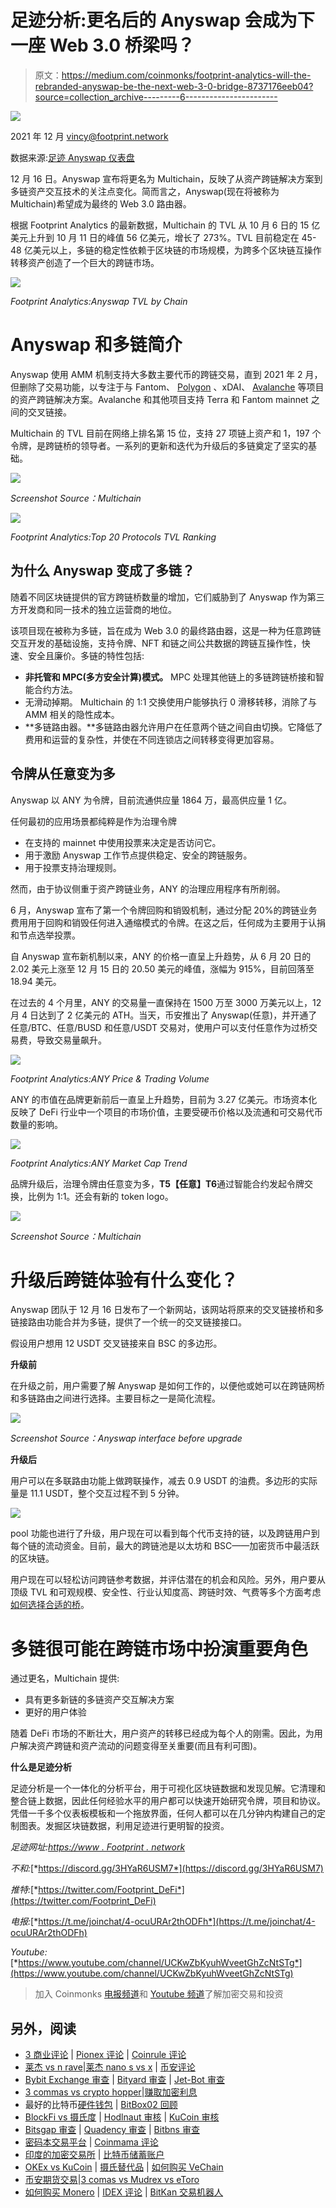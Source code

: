 # 足迹分析:更名后的 Anyswap 会成为下一座 Web 3.0 桥梁吗？

> 原文：<https://medium.com/coinmonks/footprint-analytics-will-the-rebranded-anyswap-be-the-next-web-3-0-bridge-8737176eeb04?source=collection_archive---------6----------------------->

![](img/61e8ac862a867b38260166501aab81bc.png)

2021 年 12 月 vincy@footprint.network

数据来源:[足迹 Anyswap 仪表盘](https://www.footprint.network/guest/dashboard/any-swap-dashboard-fp-6c8f02ec-886f-4a67-811a-2cb05faec7ac?channel=u-QytebM#secret=8A170391E6C74BCF40D2B4D71BB2AC9E)

12 月 16 日。Anyswap 宣布将更名为 Multichain，反映了从资产跨链解决方案到多链资产交互技术的关注点变化。简而言之，Anyswap(现在将被称为 Multichain)希望成为最终的 Web 3.0 路由器。

根据 Footprint Analytics 的最新数据，Multichain 的 TVL 从 10 月 6 日的 15 亿美元上升到 10 月 11 日的峰值 56 亿美元，增长了 273%。TVL 目前稳定在 45-48 亿美元以上，多链的稳定性依赖于区块链的市场规模，为跨多个区块链互操作转移资产创造了一个巨大的跨链市场。

![](img/5b2b85d276ca177c09520b786519e098.png)

*Footprint Analytics:Anyswap TVL by Chain*

# Anyswap 和多链简介

Anyswap 使用 AMM 机制支持大多数主要代币的跨链交易，直到 2021 年 2 月，但删除了交易功能，以专注于与 Fantom、 [Polygon](https://docs.google.com/document/d/1dcDNyQM45p5bQ0EVcVlPglJe1uTZdXQ-yzb9gkIslDk/edit) 、xDAI、 [Avalanche](https://docs.google.com/document/d/1l2P6E417pmALV49dCQRacdOuOOHYGIpbjBCi3hGyBCY/edit#heading=h.lgi4s1f3dx3m) 等项目的资产跨链解决方案。Avalanche 和其他项目支持 Terra 和 Fantom mainnet 之间的交叉链接。

Multichain 的 TVL 目前在网络上排名第 15 位，支持 27 项链上资产和 1，197 个令牌，是跨链桥的领导者。一系列的更新和迭代为升级后的多链奠定了坚实的基础。

![](img/9f47567e0c0d1992535a67a070ed2c52.png)

*Screenshot Source：Multichain*

![](img/a77ddc2f6a86ce3032b61c00a6146a89.png)

*Footprint Analytics:Top 20 Protocols TVL Ranking*

## 为什么 Anyswap 变成了多链？

随着不同区块链提供的官方跨链桥数量的增加，它们威胁到了 Anyswap 作为第三方开发商和同一技术的独立运营商的地位。

该项目现在被称为多链，旨在成为 Web 3.0 的最终路由器，这是一种为任意跨链交互开发的基础设施，支持令牌、NFT 和链之间公共数据的跨链互操作性，快速、安全且廉价。多链的特性包括:

*   **非托管和 MPC(多方安全计算)模式。** MPC 处理其他链上的多链跨链桥接和智能合约方法。
*   无滑动掉期。 Multichain 的 1:1 交换使用户能够执行 0 滑移转移，消除了与 AMM 相关的隐性成本。
*   **多链路由器。**多链路由器允许用户在任意两个链之间自由切换。它降低了费用和运营的复杂性，并使在不同连锁店之间转移变得更加容易。

## 令牌从任意变为多

Anyswap 以 ANY 为令牌，目前流通供应量 1864 万，最高供应量 1 亿。

任何最初的应用场景都纯粹是作为治理令牌

*   在支持的 mainnet 中使用投票来决定是否访问它。
*   用于激励 Anyswap 工作节点提供稳定、安全的跨链服务。
*   用于投票支持治理规则。

然而，由于协议侧重于资产跨链业务，ANY 的治理应用程序有所削弱。

6 月，Anyswap 宣布了第一个令牌回购和销毁机制，通过分配 20%的跨链业务费用用于回购和销毁任何进入通缩模式的令牌。在这之后，任何成为主要用于认捐和节点选举投票。

自 Anyswap 宣布新机制以来，ANY 的价格一直呈上升趋势，从 6 月 20 日的 2.02 美元上涨至 12 月 15 日的 20.50 美元的峰值，涨幅为 915%，目前回落至 18.94 美元。

在过去的 4 个月里，ANY 的交易量一直保持在 1500 万至 3000 万美元以上，12 月 4 日达到了 2 亿美元的 ATH。当天，币安推出了 Anyswap(任意)，并开通了任意/BTC、任意/BUSD 和任意/USDT 交易对，使用户可以支付任意作为过桥交易费，导致交易量飙升。

![](img/76875ad1791fe243968b8793428c06e5.png)

*Footprint Analytics:ANY Price & Trading Volume*

ANY 的市值在品牌更新前后一直呈上升趋势，目前为 3.27 亿美元。市场资本化反映了 DeFi 行业中一个项目的市场价值，主要受硬币价格以及流通和可交易代币数量的影响。

![](img/71db61121e1bae7c5caca31a887ed8a9.png)

*Footprint Analytics:ANY Market Cap Trend*

品牌升级后，治理令牌由任意变为多，**T5【任意】T6**通过智能合约发起令牌交换，比例为 1:1。还会有新的 token logo。

![](img/9d1150dea001b0172e505790d0d692a2.png)

*Screenshot Source：Multichain*

# 升级后跨链体验有什么变化？

Anyswap 团队于 12 月 16 日发布了一个新网站，该网站将原来的交叉链接桥和多链接路由功能合并为多链，提供了一个统一的交叉链接接口。

假设用户想用 12 USDT 交叉链接来自 BSC 的多边形。

**升级前**

在升级之前，用户需要了解 Anyswap 是如何工作的，以便他或她可以在跨链网桥和多链路由之间进行选择。主要目标之一是简化流程。

![](img/6141f5fdc96638623e21b3f19ba2b306.png)

*Screenshot Source：Anyswap interface before upgrade*

**升级后**

用户可以在多联路由功能上做跨联操作，减去 0.9 USDT 的油费。多边形的实际量是 11.1 USDT，整个交互过程不到 5 分钟。

![](img/28b19de2b5a6dafb9ea97bd0251ba9a5.png)

pool 功能也进行了升级，用户现在可以看到每个代币支持的链，以及跨链用户到每个链的流动资金。目前，最大的跨链池是以太坊和 BSC——加密货币中最活跃的区块链。

用户现在可以轻松访问跨链参考数据，并评估潜在的机会和风险。另外，用户要从顶级 TVL 和可观规模、安全性、行业认知度高、跨链时效、气费等多个方面考虑[如何选择合适的桥](https://docs.google.com/document/d/1iTSYwMRRHOvqhq2i5b93UCbJzhTx4Z8vie9dBW4AFSo/edit#)。

# 多链很可能在跨链市场中扮演重要角色

通过更名，Multichain 提供:

*   具有更多新链的多链资产交互解决方案
*   更好的用户体验

随着 DeFi 市场的不断壮大，用户资产的转移已经成为每个人的刚需。因此，为用户解决资产跨链和资产流动的问题变得至关重要(而且有利可图)。

**什么是足迹分析**

足迹分析是一个一体化的分析平台，用于可视化区块链数据和发现见解。它清理和整合链上数据，因此任何经验水平的用户都可以快速开始研究令牌，项目和协议。凭借一千多个仪表板模板和一个拖放界面，任何人都可以在几分钟内构建自己的定制图表。发掘区块链数据，利用足迹进行更明智的投资。

*足迹网址:*[*https://www . Footprint . network*](https://www.footprint.network/)

*不和:*[*https://discord.gg/3HYaR6USM7*](https://discord.gg/3HYaR6USM7)

*推特:*[*https://twitter.com/Footprint_DeFi*](https://twitter.com/Footprint_DeFi)

*电报:*[*https://t.me/joinchat/4-ocuURAr2thODFh*](https://t.me/joinchat/4-ocuURAr2thODFh)

*Youtube:*[*https://www.youtube.com/channel/UCKwZbKyuhWveetGhZcNtSTg*](https://www.youtube.com/channel/UCKwZbKyuhWveetGhZcNtSTg)

> 加入 Coinmonks [电报频道](https://t.me/coincodecap)和 [Youtube 频道](https://www.youtube.com/c/coinmonks/videos)了解加密交易和投资

## 另外，阅读

*   [3 商业评论](/coinmonks/3commas-review-an-excellent-crypto-trading-bot-2020-1313a58bec92) | [Pionex 评论](https://blog.coincodecap.com/pionex-review-exchange-with-crypto-trading-bot) | [Coinrule 评论](/coinmonks/coinrule-review-2021-a-beginner-friendly-crypto-trading-bot-daf0504848ba)
*   [莱杰 vs n rave](/coinmonks/ledger-vs-ngrave-zero-7e40f0c1d694)|[莱杰 nano s vs x](/coinmonks/ledger-nano-s-vs-x-battery-hardware-price-storage-59a6663fe3b0) | [币安评论](/coinmonks/binance-review-ee10d3bf3b6e)
*   [Bybit Exchange 审查](/coinmonks/bybit-exchange-review-dbd570019b71) | [Bityard 审查](https://blog.coincodecap.com/bityard-reivew) | [Jet-Bot 审查](https://blog.coincodecap.com/jet-bot-review)
*   [3 commas vs crypto hopper](/coinmonks/3commas-vs-pionex-vs-cryptohopper-best-crypto-bot-6a98d2baa203)|[赚取加密利息](/coinmonks/earn-crypto-interest-b10b810fdda3)
*   最好的比特币[硬件钱包](/coinmonks/hardware-wallets-dfa1211730c6) | [BitBox02 回顾](/coinmonks/bitbox02-review-your-swiss-bitcoin-hardware-wallet-c36c88fff29)
*   [BlockFi vs 摄氏度](/coinmonks/blockfi-vs-celsius-vs-hodlnaut-8a1cc8c26630) | [Hodlnaut 审核](/coinmonks/hodlnaut-review-best-way-to-hodl-is-to-earn-interest-on-your-bitcoin-6658a8c19edf) | [KuCoin 审核](https://blog.coincodecap.com/kucoin-review)
*   [Bitsgap 审查](/coinmonks/bitsgap-review-a-crypto-trading-bot-that-makes-easy-money-a5d88a336df2) | [Quadency 审查](/coinmonks/quadency-review-a-crypto-trading-automation-platform-3068eaa374e1) | [Bitbns 审查](/coinmonks/bitbns-review-38256a07e161)
*   [密码本交易平台](/coinmonks/top-10-crypto-copy-trading-platforms-for-beginners-d0c37c7d698c) | [Coinmama 评论](/coinmonks/coinmama-review-ace5641bde6e)
*   [印度的加密交易所](/coinmonks/bitcoin-exchange-in-india-7f1fe79715c9) | [比特币储蓄账户](/coinmonks/bitcoin-savings-account-e65b13f92451)
*   [OKEx vs KuCoin](https://blog.coincodecap.com/okex-kucoin) | [摄氏替代品](https://blog.coincodecap.com/celsius-alternatives) | [如何购买 VeChain](https://blog.coincodecap.com/buy-vechain)
*   [币安期货交易](https://blog.coincodecap.com/binance-futures-trading)|[3 comas vs Mudrex vs eToro](https://blog.coincodecap.com/mudrex-3commas-etoro)
*   [如何购买 Monero](https://blog.coincodecap.com/buy-monero) | [IDEX 评论](https://blog.coincodecap.com/idex-review) | [BitKan 交易机器人](https://blog.coincodecap.com/bitkan-trading-bot)